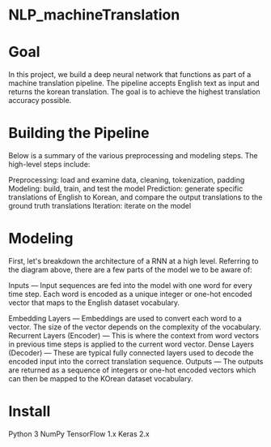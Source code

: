 # NLP_machineTranslation
# Goal
In this project, we build a deep neural network that functions as part of a machine translation pipeline. The pipeline accepts English text as input and returns the korean translation. The goal is to achieve the highest translation accuracy possible.


# Building the Pipeline

Below is a summary of the various preprocessing and modeling steps. The high-level steps include:

Preprocessing: load and examine data, cleaning, tokenization, padding
Modeling: build, train, and test the model
Prediction: generate specific translations of English to Korean, and compare the output translations to the ground truth translations
Iteration: iterate on the model

# Modeling
First, let's breakdown the architecture of a RNN at a high level. Referring to the diagram above, there are a few parts of the model we to be aware of:

Inputs — Input sequences are fed into the model with one word for every time step. Each word is encoded as a unique integer or one-hot encoded vector that maps to the English dataset vocabulary.

Embedding Layers — Embeddings are used to convert each word to a vector. The size of the vector depends on the complexity of the vocabulary.
Recurrent Layers (Encoder) — This is where the context from word vectors in previous time steps is applied to the current word vector.
Dense Layers (Decoder) — These are typical fully connected layers used to decode the encoded input into the correct translation sequence.
Outputs — The outputs are returned as a sequence of integers or one-hot encoded vectors which can then be mapped to the KOrean dataset vocabulary.

# Install
Python 3
NumPy
TensorFlow 1.x
Keras 2.x
